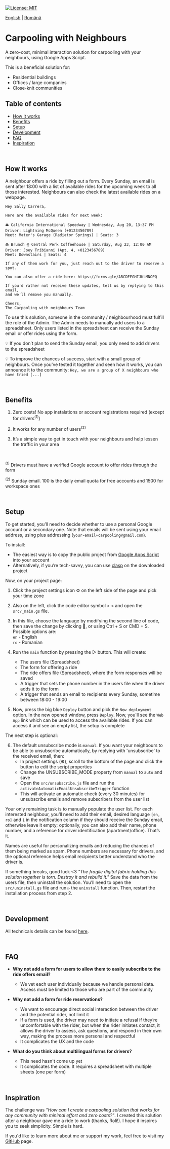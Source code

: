 [![License: MIT](https://img.shields.io/badge/License-MIT-yellow.svg)](https://opensource.org/licenses/MIT)

[English](./README.md) | [Română](./README.ro.md)

# Carpooling with Neighbours

A zero-cost, minimal interaction solution for carpooling with your neighbours, using Google Apps Script.

This is a beneficial solution for:
* Residential buildings
* Offices / large companies
* Close-knit communities

## Table of contents

* [How it works](#how-it-works)
* [Benefits](#benefits)
* [Setup](#setup)
* [Development](#development)
* [FAQ](#faq)
* [Inspiration](#inspiration)

<br/>

## How it works

A neighbour offers a ride by filling out a form. Every Sunday, an email is sent after 18:00 with a list of available rides for the upcoming week to all those interested. Neighbours can also check the latest available rides on a webpage.

```
Hey Sally Carrera,

Here are the available rides for next week:

🚘 California International Speedway | Wednesday, Aug 20, 13:37 PM
Driver: Lightning McQueen (+0123456789)
Meet: Mater's Garage (Radiator Springs) | Seats: 3

🚘 Brunch @ Central Perk Coffeehouse | Saturday, Aug 23, 12:00 AM
Driver: Joey Tribianni (Apt. 4, +0123456789)
Meet: Downstairs | Seats: 4

If any of them work for you, just reach out to the driver to reserve a spot.

You can also offer a ride here: https://forms.gle/ABCDEFGHIJKLMNOPQ

If you'd rather not receive these updates, tell us by replying to this email, 
and we'll remove you manually.

Cheers,
The Carpooling with neighbours Team
```

To use this solution, someone in the community / neighbourhood must fulfill the role of the Admin. The Admin needs to manually add users to a spreadsheet. Only users listed in the spreadsheet can receive the Sunday email or offer rides using the form.

💡 If you don’t plan to send the Sunday email, you only need to add drivers to the spreadsheet

💡 To improve the chances of success, start with a small group of neighbours. Once you've tested it together and seen how it works, you can announce it to the community: `Hey, we are a group of X neighbours who have tried [...]`

<br/>

## Benefits

1. Zero costs! No app instalations or account registrations required (except for drivers<sup>(1)</sup>)

2. It works for any number of users<sup>(2)</sup>

3. It’s a simple way to get in touch with your neighbours and help lessen the traffic in your area

<br/>

<sup>(1)</sup> Drivers must have a verified Google account to offer rides through the form

<sup>(2)</sup> Sunday email. 100 is the daily email quota for free accounts and 1500 for workspace ones

<br/>

## Setup

To get started, you’ll need to decide whether to use a personal Google account or a secondary one. Note that emails will be sent using your email address, using plus addressing (`your-email+carpooling@gmail.com`).

To install:
* The easiest way is to copy the public project from [Google Apps Script](https://script.google.com/home) into your account
* Alternatively, if you’re tech-savvy, you can use [clasp](https://github.com/google/clasp) on the downloaded project

Now, on your project page:  

1. Click the project settings icon ⚙️ on the left side of the page and pick your time zone

2. Also on the left, click the code editor symbol `< >` and open the `src/_main.gs` file.

3. In this file, choose the language by modifying the second line of code, then save the change by clicking 💾, or using Ctrl + S or CMD + S. Possible options are: <br/>
   `en` - English <br/>
   `ro` - Romanian

4. Run the `main` function by pressing the ▷ button. This will create:  
   * The users file (Spreadsheet)  
   * The form for offering a ride
   * The ride offers file (Spreadsheet), where the form responses will be saved  
   * A trigger that sets the phone number in the users file when the driver adds it to the form  
   * A trigger that sends an email to recipients every Sunday, sometime between 18:00 - 19:00  

5. Now, press the big blue `Deploy` button and pick the `New deployment` option. In the new opened window, press `Deploy`. Now, you'll see the `Web App` link which can be used to access the available rides. If you can access it and see an empty list, the setup is complete

The next step is optional:

6. The default unsubscribe mode is `manual`. If you want your neighbours to be able to unsubscribe automatically, by replying with 'unsubscribe' to the received email, then:  
   * In project settings (⚙️), scroll to the bottom of the page and click the button to edit the script properties
   * Change the UNSUBSCRIBE_MODE property from `manual` to `auto` and save
   * Open the `src/unsubscribe.js` file and run the `activateAutomaticEmailUnsubscribeTrigger` function
   * This will activate an automatic check (every 30 minutes) for unsubscribe emails and remove subscribers from the user list

Your only remaining task is to manually populate the user list. For each interested neighbour, you’ll need to add their email, desired language `[en, ro]` and `1` in the notification column if they should receive the Sunday email, otherwise leave it empty; optionally, you can also add their name, phone number, and a reference for driver identification (apartment/office). That’s it. 

Names are useful for personalizing emails and reducing the chances of them being marked as spam. Phone numbers are necessary for drivers, and the optional reference helps email recipients better understand who the driver is.  

If something breaks, good luck <3 *"The fragile digital fabric holding this solution together is torn. Destroy it and rebuild it."* Save the data from the users file, then uninstall the solution. You’ll need to open the `src/uninstall.gs` file and run `▷` the `uninstall` function. Then, restart the installation process from step 2.  

<br/>

## Development

All technicals details can be found [here](./docs/TECHNICAL.md).

<br/>

## FAQ

* **Why not add a form for users to allow them to easily subscribe to the ride offers email?** <br/>
  * We vet each user individually because we handle personal data. Access must be limited to those who are part of the community

* **Why not add a form for ride reservations?**
  * We want to encourage direct social interaction between the driver and the potential rider, not limit it
  * If a form is used, the driver may need to initiate a refusal if they’re uncomfortable with the rider, but when the rider initiates contact, it allows the driver to assess, ask questions, and respond in their own way, making the process more personal and respectful
  * It complicates the UX and the code

* **What do you think about multilingual forms for drivers?**
  * This need hasn't come up yet
  * It complicates the code. It requires a spreadsheet with multiple sheets (one per form)

<br/>

## Inspiration

The challenge was *"How can I create a carpooling solution that works for any community with minimal effort and zero costs?"*. I created this solution after a neighbour gave me a ride to work (thanks, Roli!). I hope it inspires you to seek simplicity. Simple is hard.

If you'd like to learn more about me or support my work, feel free to visit my [GitHub](https://github.com/sponsors/manufacturist) page.
